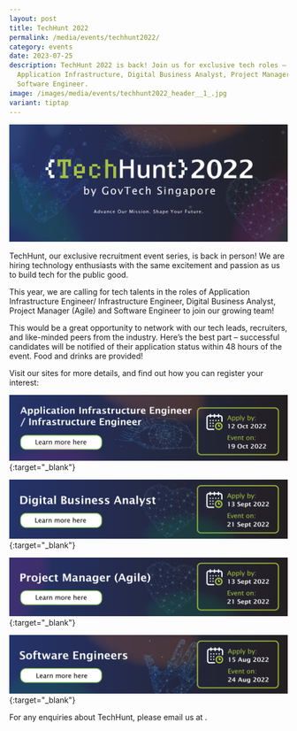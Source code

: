 ```yaml
---
layout: post
title: TechHunt 2022
permalink: /media/events/techhunt2022/
category: events
date: 2023-07-25
description: TechHunt 2022 is back! Join us for exclusive tech roles –
  Application Infrastructure, Digital Business Analyst, Project Manager,
  Software Engineer.
image: /images/media/events/techhunt2022_header__1_.jpg
variant: tiptap
---
```

![TechHunt 2022](/images/media/events/TechHunt2022-Header2.png)
 
TechHunt, our exclusive recruitment event series, is back in person! We are hiring technology enthusiasts with the same excitement and passion as us to build tech for the public good.

This year, we are calling for tech talents in the roles of Application Infrastructure Engineer/ Infrastructure Engineer, Digital Business Analyst, Project Manager (Agile) and Software Engineer to join our growing team! 

This would be a great opportunity to network with our tech leads, recruiters, and like-minded peers from the industry. Here’s the best part – successful candidates will be notified of their application status within 48 hours of the event. Food and drinks are provided!

Visit our sites for more details, and find out how you can register your interest:


[![TechHunt 2022 - Infrastructure Engineer](/images/media/events/TechHunt2022-InfrastructureEngineer.png)](https://go.gov.sg/techhunt2022-aie){:target="_blank"}


[![TechHunt 2022 - Digital Business Analyst](/images/media/events/TechHunt2022-DigitalBusinessAnalyst.png)](https://go.gov.sg/techhunt2022-dba){:target="_blank"}


[![TechHunt 2022 - Project Manager (Agile)](/images/media/events/TechHunt2022-ProjectManagerAgile.png)](https://go.gov.sg/techhunt2022-pm){:target="_blank"}


[![TechHunt 2022 - Software Engineers](/images/media/events/TechHunt2022-SoftwareEngineers2.png)](https://go.gov.sg/techhunt2022-swe){:target="_blank"}


For any enquiries about TechHunt, please email us at .